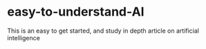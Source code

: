 # easy-to-understand-AI
This is an easy to get started, and study in depth article on artificial intelligence
